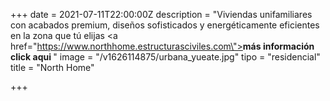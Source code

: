 +++
date = 2021-07-11T22:00:00Z
description = "Viviendas unifamiliares con acabados premium, diseños sofisticados y energéticamente eficientes en la zona que tú elijas <a href=\"https://www.northhome.estructurasciviles.com\"><b>más información click aqui </b></a>"
image = "/v1626114875/urbana_yueate.jpg"
tipo = "residencial"
title = "North Home"

+++
